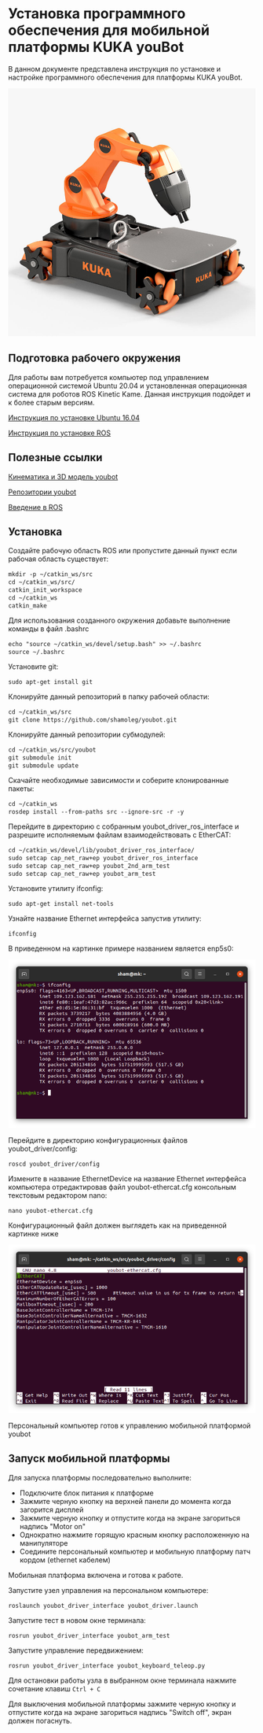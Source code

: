 # Установка программного обеспечения для мобильной платформы KUKA youBot

В данном документе представлена инструкция по установке и настройке программного обеспечения для платформы KUKA youBot.

![youbot](./.img/youbot.jpg)

## Подготовка рабочего окружения

Для работы вам потребуется компьютер под управлением операционной системой Ubuntu 20.04 и установленная операционная система для роботов ROS Kinetic Kame. Данная инструкция подойдет и к более старым версиям.

[Инструкция по установке Ubuntu 16.04](https://losst.ru/ustanovka-ubuntu-20-04)

[Инструкция по установке ROS](http://wiki.ros.org/noetic/Installation/Ubuntu)

## Полезные ссылки

[Кинематика и 3D модель youbot](http://www.youbot-store.com/developers/kuka-youbot-kinematics-dynamics-and-3d-model-81)

[Репозитории youbot](https://github.com/youbot)

[Введение в ROS](https://github.com/shamoleg/course)


## Установка

Создайте рабочую область ROS или пропустите данный пункт если рабочая область существует:

```console
mkdir -p ~/catkin_ws/src
cd ~/catkin_ws/src/
catkin_init_workspace
cd ~/catkin_ws
catkin_make
```

Для использования созданного окружения добавьте выполнение команды в файл .bashrc

```console
echo "source ~/catkin_ws/devel/setup.bash" >> ~/.bashrc
source ~/.bashrc
```

Установите git:

```console
sudo apt-get install git
```

Клонируйте данный репозиторий в папку рабочей области:

```console
cd ~/catkin_ws/src
git clone https://github.com/shamoleg/youbot.git
```

Клонируйте данный репозитории субмодулей:

```console
cd ~/catkin_ws/src/youbot
git submodule init
git submodule update
```

Скачайте необходимые зависимости и соберите клонированные пакеты:

```console
cd ~/catkin_ws
rosdep install --from-paths src --ignore-src -r -y
```

Перейдите в директорию с собранным youbot_driver_ros_interface и разрешите исполняемым файлам взаимодействовать с EtherCAT:

```console
cd ~/catkin_ws/devel/lib/youbot_driver_ros_interface/
sudo setcap cap_net_raw+ep youbot_driver_ros_interface
sudo setcap cap_net_raw+ep youbot_2nd_arm_test
sudo setcap cap_net_raw+ep youbot_arm_test
```

Установите утилиту ifconfig:

```console
sudo apt-get install net-tools
```

Узнайте название Ethernet интерфейса запустив утилиту:

```console
ifconfig
```

В приведенном на картинке примере названием является enp5s0:

![ifconfig](./.img/ifconfig.png)

Перейдите в директорию конфигурационных файлов youbot_driver/config:

```console
roscd youbot_driver/config 
```

Измените в название EthernetDevice на название Ethernet интерфейса компьютера отредактировав файл youbot-ethercat.cfg консольным текстовым редактором nano:

```console
nano youbot-ethercat.cfg
```

Конфигурационный файл должен выглядеть как на приведенной картинке ниже

![eth](./.img/eth.png)


Персональный компьютер готов к управлению мобильной платформой youbot

## Запуск мобильной платформы

Для запуска платформы последовательно выполните:
- Подключите блок питания к платформе
- Зажмите черную кнопку на верхней панели до момента когда загорится дисплей
- Зажмите черную кнопку и отпустите когда на экране загориться надпись "Motor on"
- Однократно нажмите горящую красным кнопку расположенную на манипуляторе
- Соедините персональный компьютер и мобильную платформу патч кордом (ethernet кабелем)

Мобильная платформа включена и готова к работе.

Запустите yзел управления на персональном компьютере:
```console
roslaunch youbot_driver_interface youbot_driver.launch
```

Запустите тест в новом окне терминала:
```console
rosrun youbot_driver_interface youbot_arm_test 
```

Запустите управление передвижением:
```console
rosrun youbot_driver_interface youbot_keyboard_teleop.py
```

Для остановки работы узла в выбранном окне терминала нажмите сочетание клавиш  `Ctrl + C`

Для выключения мобильной платформы зажмите черную кнопку и отпустите когда на экране загориться надпись "Switch off", экран должен погаснуть.
